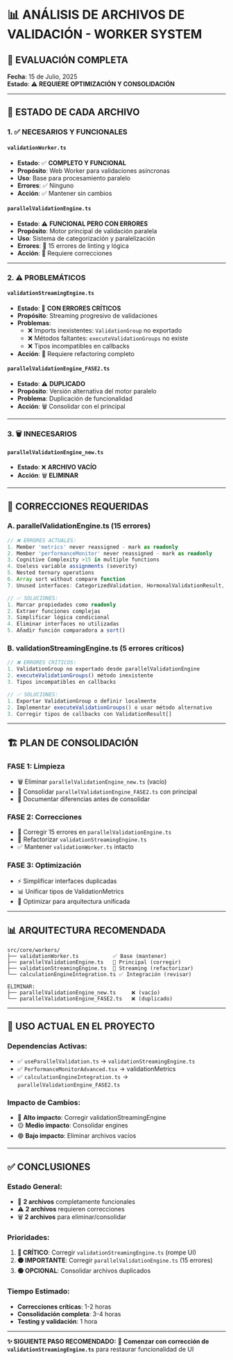 # 📊 ANÁLISIS DE ARCHIVOS DE VALIDACIÓN - WORKER SYSTEM

## 🎯 **EVALUACIÓN COMPLETA**

**Fecha**: 15 de Julio, 2025  
**Estado**: ⚠️ **REQUIERE OPTIMIZACIÓN Y CONSOLIDACIÓN**

---

## 📁 **ESTADO DE CADA ARCHIVO**

### 1. ✅ **NECESARIOS Y FUNCIONALES**

#### **`validationWorker.ts`**
- **Estado**: ✅ **COMPLETO Y FUNCIONAL**
- **Propósito**: Web Worker para validaciones asíncronas
- **Uso**: Base para procesamiento paralelo
- **Errores**: ✅ Ninguno
- **Acción**: ✅ Mantener sin cambios

#### **`parallelValidationEngine.ts`**
- **Estado**: ⚠️ **FUNCIONAL PERO CON ERRORES**
- **Propósito**: Motor principal de validación paralela
- **Uso**: Sistema de categorización y paralelización
- **Errores**: 🔴 15 errores de linting y lógica
- **Acción**: 🔧 Requiere correcciones

---

### 2. ⚠️ **PROBLEMÁTICOS**

#### **`validationStreamingEngine.ts`**
- **Estado**: 🔴 **CON ERRORES CRÍTICOS**
- **Propósito**: Streaming progresivo de validaciones
- **Problemas**:
  - ❌ Imports inexistentes: `ValidationGroup` no exportado
  - ❌ Métodos faltantes: `executeValidationGroups` no existe
  - ❌ Tipos incompatibles en callbacks
- **Acción**: 🔧 Requiere refactoring completo

#### **`parallelValidationEngine_FASE2.ts`**
- **Estado**: ⚠️ **DUPLICADO**
- **Propósito**: Versión alternativa del motor paralelo
- **Problema**: Duplicación de funcionalidad
- **Acción**: 🗑️ Consolidar con el principal

---

### 3. 🗑️ **INNECESARIOS**

#### **`parallelValidationEngine_new.ts`**
- **Estado**: ❌ **ARCHIVO VACÍO**
- **Acción**: 🗑️ **ELIMINAR**

---

## 🔧 **CORRECCIONES REQUERIDAS**

### **A. parallelValidationEngine.ts** (15 errores)

```typescript
// ❌ ERRORES ACTUALES:
1. Member 'metrics' never reassigned - mark as readonly
2. Member 'performanceMonitor' never reassigned - mark as readonly  
3. Cognitive Complexity >15 in multiple functions
4. Useless variable assignments (severity)
5. Nested ternary operations
6. Array sort without compare function
7. Unused interfaces: CategorizedValidation, HormonalValidationResult, etc.

// ✅ SOLUCIONES:
1. Marcar propiedades como readonly
2. Extraer funciones complejas
3. Simplificar lógica condicional
4. Eliminar interfaces no utilizadas
5. Añadir función comparadora a sort()
```

### **B. validationStreamingEngine.ts** (5 errores críticos)

```typescript
// ❌ ERRORES CRÍTICOS:
1. ValidationGroup no exportado desde parallelValidationEngine
2. executeValidationGroups() método inexistente
3. Tipos incompatibles en callbacks

// ✅ SOLUCIONES:
1. Exportar ValidationGroup o definir localmente
2. Implementar executeValidationGroups() o usar método alternativo
3. Corregir tipos de callbacks con ValidationResult[]
```

---

## 🏗️ **PLAN DE CONSOLIDACIÓN**

### **FASE 1: Limpieza** 
- 🗑️ Eliminar `parallelValidationEngine_new.ts` (vacío)
- 🔄 Consolidar `parallelValidationEngine_FASE2.ts` con principal
- 📝 Documentar diferencias antes de consolidar

### **FASE 2: Correcciones**
- 🔧 Corregir 15 errores en `parallelValidationEngine.ts`
- 🔧 Refactorizar `validationStreamingEngine.ts`
- ✅ Mantener `validationWorker.ts` intacto

### **FASE 3: Optimización**
- ⚡ Simplificar interfaces duplicadas
- 📊 Unificar tipos de ValidationMetrics
- 🎯 Optimizar para arquitectura unificada

---

## 📊 **ARQUITECTURA RECOMENDADA**

```
src/core/workers/
├── validationWorker.ts           ✅ Base (mantener)
├── parallelValidationEngine.ts   🔧 Principal (corregir)
├── validationStreamingEngine.ts  🔧 Streaming (refactorizar)
└── calculationEngineIntegration.ts ✅ Integración (revisar)

ELIMINAR:
├── parallelValidationEngine_new.ts     ❌ (vacío)
└── parallelValidationEngine_FASE2.ts   ❌ (duplicado)
```

---

## 🎯 **USO ACTUAL EN EL PROYECTO**

### **Dependencias Activas:**
- ✅ `useParallelValidation.ts` → `validationStreamingEngine.ts`
- ✅ `PerformanceMonitorAdvanced.tsx` → validationMetrics
- ✅ `calculationEngineIntegration.ts` → `parallelValidationEngine_FASE2.ts`

### **Impacto de Cambios:**
- 🔴 **Alto impacto**: Corregir validationStreamingEngine
- 🟡 **Medio impacto**: Consolidar engines
- 🟢 **Bajo impacto**: Eliminar archivos vacíos

---

## ✅ **CONCLUSIONES**

### **Estado General:**
- 🎯 **2 archivos** completamente funcionales
- ⚠️ **2 archivos** requieren correcciones
- 🗑️ **2 archivos** para eliminar/consolidar

### **Prioridades:**
1. **🔴 CRÍTICO**: Corregir `validationStreamingEngine.ts` (rompe UI)
2. **🟡 IMPORTANTE**: Corregir `parallelValidationEngine.ts` (15 errores)
3. **🟢 OPCIONAL**: Consolidar archivos duplicados

### **Tiempo Estimado:**
- **Correcciones críticas**: 1-2 horas
- **Consolidación completa**: 3-4 horas
- **Testing y validación**: 1 hora

---

**✨ SIGUIENTE PASO RECOMENDADO:**
🚀 **Comenzar con corrección de `validationStreamingEngine.ts`** para restaurar funcionalidad de UI
